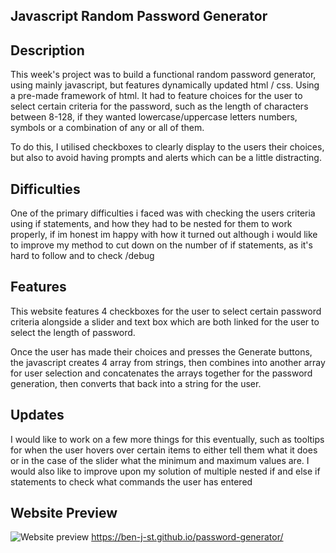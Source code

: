 ## Javascript Random Password Generator

## Description
This week's project was to build a functional random password generator, using mainly javascript, but features dynamically updated html / css. Using a pre-made framework of html. It had to feature choices for the user to select certain criteria for the password, such as the length of characters between 8-128, if they wanted lowercase/uppercase letters numbers, symbols or a combination of any or all of them. 

To do this, I utilised checkboxes to clearly display to the users their choices, but also to avoid having prompts and alerts which can be a little distracting.

## Difficulties

One of the primary difficulties i faced was with checking the users criteria using if statements, and how they had to be nested for them to work properly, if im honest im happy with how it turned out although i would like to improve my method to cut down on the number of if statements, as it's hard to follow and to check /debug 

## Features
This website features 4 checkboxes for the user to select certain password criteria alongside a slider and text box which are both linked for the user to select the length of password. 

Once the user has made their choices and presses the Generate buttons, the javascript creates 4 array from strings, then combines into another array for user selection and concatenates the arrays together for the password generation, then converts that back into a string for the user.

## Updates 
I would like to work on a few more things for this eventually, such as tooltips for when the user hovers over certain items to either tell them what it does or in the case of the slider what the minimum and maximum values are. I would also like to improve upon my solution of multiple nested if and else if statements to check what commands the user has entered  
 
## Website Preview
 ![Website preview](images/passwordGenerator.jpeg”)
https://ben-j-st.github.io/password-generator/
